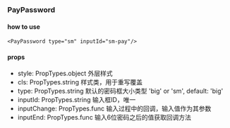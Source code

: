 ### PayPassword

#### how to use
```
<PayPassword type="sm" inputId="sm-pay"/>
```
#### props
* style: PropTypes.object  外层样式
* cls: PropTypes.string  样式类，用于重写覆盖
* type: PropTypes.string  默认的密码框大小类型 'big' or 'sm', default: 'big'
* inputId: PropTypes.string  输入框ID，唯一
* inputChange: PropTypes.func  输入过程中的回调，输入值作为其参数
* inputEnd: PropTypes.func  输入6位密码之后的值获取回调方法